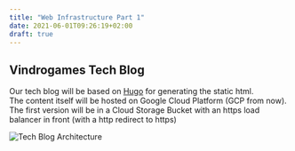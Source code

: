 ```yaml
---
title: "Web Infrastructure Part 1"
date: 2021-06-01T09:26:19+02:00
draft: true
---
```


## Vindrogames Tech Blog

Our tech blog will be based on [Hugo](https://gohugo.io) for generating the static html.  
The content itself will be hosted on Google Cloud Platform (GCP from now).  
The first version will be in a Cloud Storage Bucket with an https load balancer in front (with a http redirect to https)  

![Tech Blog Architecture](/tech-blog-infra-1.png)
